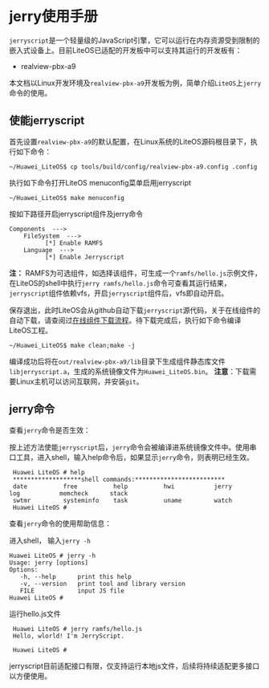 # jerry使用手册

  `jerryscript`是一个轻量级的JavaScript引擎，它可以运行在内存资源受到限制的嵌入式设备上。目前LiteOS已适配的开发板中可以支持其运行的开发板有：
  - realview-pbx-a9

  本文档以Linux开发环境及`realview-pbx-a9`开发板为例，简单介绍`LiteOS`上`jerry`命令的使用。

## 使能jerryscript

  首先设置`realview-pbx-a9`的默认配置，在Linux系统的LiteOS源码根目录下，执行如下命令：
  ```
  ~/Huawei_LiteOS$ cp tools/build/config/realview-pbx-a9.config .config
  ```
  执行如下命令打开LiteOS menuconfig菜单启用jerryscript
  ```
  ~/Huawei_LiteOS$ make menuconfig
  ```
  按如下路径开启jerryscript组件及jerry命令
  ```
  Components  --->
      FileSystem  --->
            [*] Enable RAMFS
      Language  --->
            [*] Enable Jerryscript
  ```
  **注：** RAMFS为可选组件，如选择该组件，可生成一个`ramfs/hello.js`示例文件，在LiteOS的shell中执行`jerry ramfs/hello.js`命令可查看其运行结果，
  `jerryscript`组件依赖vfs，开启`jerryscript`组件后，vfs即自动开启。

  保存退出，此时LiteOS会从github自动下载`jerryscript`源代码，关于在线组件的自动下载，请查阅过<a href="https://gitee.com/LiteOS/LiteOS_Components#在线组件下载流程" target="_blank">在线组件下载流程</a>。待下载完成后，执行如下命令编译LiteOS工程。
  ```
  ~/Huawei_LiteOS$ make clean;make -j
  ```
  编译成功后将在`out/realview-pbx-a9/lib`目录下生成组件静态库文件`libjerryscript.a`，生成的系统镜像文件为`Huawei_LiteOS.bin`。
  **注意**：下载需要Linux主机可以访问互联网，并安装`git`。

## jerry命令
   查看`jerry`命令是否生效：

   按上述方法使能`jerryscript`后，`jerry`命令会被编译进系统镜像文件中。使用串口工具，进入shell，输入help命令后，如果显示`jerry`命令，则表明已经生效。
  ```
   Huawei LiteOS # help
   *******************shell commands:*************************
   date          free          help          hwi           jerry         log           memcheck      stack         
   swtmr         systeminfo    task          uname         watch         
   Huawei LiteOS # 
  ```

  查看`jerry`命令的使用帮助信息：

   进入shell， 输入`jerry -h`
   ```
   Huawei LiteOS # jerry -h
   Usage: jerry [options]
   Options:
      -h, --help      print this help
      -v, --version   print tool and library version
      FILE            input JS file
   Huawei LiteOS # 
   ```

  运行hello.js文件
  ```
   Huawei LiteOS # jerry ramfs/hello.js
   Hello, wlorld! I'm JerryScript.

   Huawei LiteOS #
  ```

  jerryscript目前适配接口有限，仅支持运行本地js文件，后续将持续适配更多接口以方便使用。
